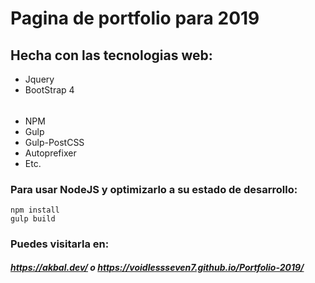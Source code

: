 # Pagina de portfolio para 2019
## Hecha con las tecnologias web:
- Jquery
- BootStrap 4

######

- NPM
- Gulp
- Gulp-PostCSS
- Autoprefixer
- Etc.

### Para usar NodeJS y optimizarlo a su estado de desarrollo:
```
npm install
gulp build
```

### Puedes visitarla en:
##### https://akbal.dev/ o https://voidlessseven7.github.io/Portfolio-2019/
